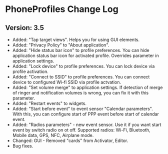 PhoneProfiles Change Log
========================

Version: 3.5
------------
- Added: "Tap target views". Helps you for using GUI elements.
- Added: "Privacy Policy" to "About application".
- Added: "Hide status bar icon" to profile preferences. You can hide application status bar icon for activated profile. Overrides parameter in application settings. 
- Added: "Lock device" to profile preferences. You can lock device via profile activation.
- Added: "Connect to SSID" to profile preferences. You can connect device to configured Wi-fi SSID via profile actvation.
- Added: "Set volume merge" to application settings. If detection of merge of ringer and notification volumes is wrong, you can fix it with this parameter.
- Added: "Restart events" to widgets.
- Added: "Start before event" to event sensor "Calendar parameters". With this, you can configure start of PPP event before start of calendar event.
- Added: "Radios parameters" - new event sensor. Use it if you want start event by switch radio on ot off. Supported radios: Wi-Fi, Bluetooth, Mobile data, GPS, NFC, Airplane mode. 
- Changed: GUI - Removed "cards" from Activator, Editor.
- Bug fixes.
